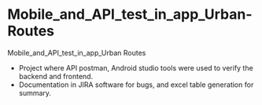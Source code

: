 # Mobile_and_API_test_in_app_Urban-Routes
Mobile_and_API_test_in_app_Urban Routes

- Project where API postman, Android studio tools were used to verify the backend and frontend.
- Documentation in JIRA software for bugs, and excel table generation for summary.
